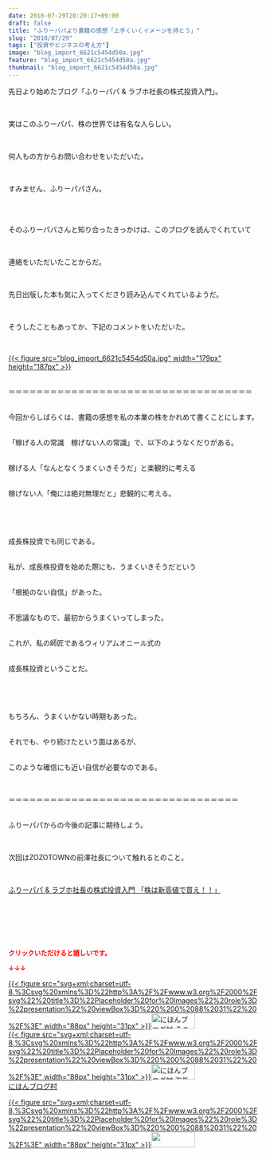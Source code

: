 ```yaml
---
date: 2018-07-29T20:20:17+09:00
draft: false
title: "ふりーパパより書籍の感想「上手くいくイメージを持とう」"
slug: "2018/07/29"
tags: ["投資やビジネスの考え方"]
image: "blog_import_6621c5454d50a.jpg"
feature: "blog_import_6621c5454d50a.jpg"
thumbnail: "blog_import_6621c5454d50a.jpg"
---
```

<p>先日より始めたブログ「ふりーパパ &amp; ラブホ社長の株式投資入門」。</p><p> </p><p>実はこのふりーパパ、株の世界では有名な人らしい。</p><p> </p><p>何人もの方からお問い合わせをいただいた。</p><p> </p><p>すみません、ふりーパパさん。</p><p> </p><p><br/>そのふりーパパさんと知り合ったきっかけは、このブログを読んでくれていて</p><p> </p><p>連絡をいただいたことからだ。</p><p> </p><p>先日出版した本も気に入ってくださり読み込んでくれているようだ。</p><p> </p><p>そうしたこともあってか、下記のコメントをいただいた。</p><p> </p><p><a href="blog_import_6621c5454d50a.jpg">{{< figure src="blog_import_6621c5454d50a.jpg" width="179px" height="187px" >}}</a></p><p><br/>＝＝＝＝＝＝＝＝＝＝＝＝＝＝＝＝＝＝＝＝＝＝＝＝＝＝＝＝＝＝＝＝＝＝＝</p><p><br/>今回からしばらくは、書籍の感想を私の本業の株をかれめて書くことにします。</p><p><br/>「稼げる人の常識　稼げない人の常識」で、以下のようなくだりがある。</p><p><br/>稼げる人「なんとなくうまくいきそうだ」と楽観的に考える</p><p><br/>稼げない人「俺には絶対無理だと」悲観的に考える。</p><p> </p><p> </p><p>成長株投資でも同じである。</p><p><br/>私が、成長株投資を始めた際にも、うまくいきそうだという</p><p><br/>「根拠のない自信」があった。</p><p><br/>不思議なもので、最初からうまくいってしまった。</p><p><br/>これが、私の師匠であるウィリアムオニール式の</p><p><br/>成長株投資ということだ。</p><p> </p><p> </p><p>もちろん、うまくいかない時期もあった。</p><p><br/>それでも、やり続けたという面はあるが、</p><p><br/>このような確信にも近い自信が必要なのである。</p><p> </p><p>＝＝＝＝＝＝＝＝＝＝＝＝＝＝＝＝＝＝＝＝＝＝＝＝＝＝＝＝＝＝＝＝＝</p><p><br/>ふりーパパからの今後の記事に期待しよう。</p><p> </p><p>次回はZOZOTOWNの前澤社長について触れるとのこと。</p><p> </p><p><a href="shintakane" target="_blank">ふりーパパ &amp; ラブホ社長の株式投資入門 「株は新高値で買え！！」</a></p><p> </p><p> </p><p> </p><p><font color="#ff0000" size="2"><strong>クリックいただけると嬉しいです。</strong></font></p><p><font color="#ff0000" size="2"><strong>↓↓↓</strong></font></p><p><a href="ranking.html?p_cid=01260127" id="&amp;blogmura_banner" target="_blank">{{< figure src="svg+xml;charset=utf-8,%3Csvg%20xmlns%3D%22http%3A%2F%2Fwww.w3.org%2F2000%2Fsvg%22%20title%3D%22Placeholder%20for%20Images%22%20role%3D%22presentation%22%20viewBox%3D%220%200%2088%2031%22%20%2F%3E" width="88px" height="31px" >}}<noscript><img alt="にほんブログ村 その他生活ブログ 不動産投資へ" border="0" height="31" src="https://img-proxy.blog-video.jp/images?url=http%3A%2F%2Flife.blogmura.com%2Fhudousantoushi%2Fimg%2Fhudousantoushi88_31.gif" width="88"></noscript></a><br/><a href="ranking.html?p_cid=01260127" target="_blank">{{< figure src="svg+xml;charset=utf-8,%3Csvg%20xmlns%3D%22http%3A%2F%2Fwww.w3.org%2F2000%2Fsvg%22%20title%3D%22Placeholder%20for%20Images%22%20role%3D%22presentation%22%20viewBox%3D%220%200%2088%2031%22%20%2F%3E" width="88px" height="31px" >}}<noscript><img alt="にほんブログ村 海外生活ブログ バリ島情報へ" border="0" height="31" src="https://img-proxy.blog-video.jp/images?url=http%3A%2F%2Foverseas.blogmura.com%2Fbali%2Fimg%2Fbali88_31.gif" width="88"></noscript></a><br/><a href="ranking.html?p_cid=01260127" target="_blank">にほんブログ村</a></p><p><a href="link.php?1804582" title="人気ブログランキングへ">{{< figure src="svg+xml;charset=utf-8,%3Csvg%20xmlns%3D%22http%3A%2F%2Fwww.w3.org%2F2000%2Fsvg%22%20title%3D%22Placeholder%20for%20Images%22%20role%3D%22presentation%22%20viewBox%3D%220%200%2088%2031%22%20%2F%3E" width="88px" height="31px" >}}<noscript><img border="0" height="31" src="https://blog.with2.net/img/banner/banner_22.gif" width="88"></noscript></a></p><p> </p>

